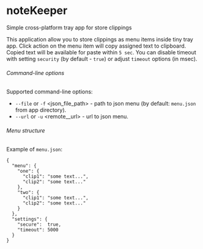 # noteKeeper
Simple cross-platform tray app for store clippings

This application allow you to store clippings as menu items inside tiny tray app. Click action on the menu item will copy assigned text to clipboard.
Copied text will be available for paste within `5 sec`. You can disable timeout with setting `security` (by default - `true`) or adjust `timeout` options (in msec).

###### Command-line options

Supported command-line options:
- `--file` or `-f` &lt;json_file_path&gt; - path to json menu (by default: `menu.json` from app directory).
- `--url`  or `-u` &lt;remote__url&gt; - url to json menu.

###### Menu structure

Example of `menu.json`:
```
{
  "menu": {
    "one": {
      "clip1": "some text...",
      "clip2": "some text..."
    },
    "two": {
      "clip1": "some text...",
      "clip2": "some text..."
    }
  },
  "settings": {
    "secure":  true,
    "timeout": 5000
  }
}
```

